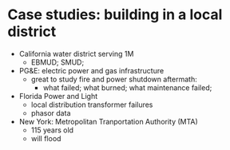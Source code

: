 # Case studies: building in a local district


- California water district serving 1M
  - EBMUD; SMUD;
- PG&E: electric power and gas infrastructure
  - great to study fire and power shutdown aftermath:
    - what failed; what burned; what maintenance failed;
- Florida Power and Light
  - local distribution transformer failures
  - phasor data
- New York: Metropolitan Tranportation Authority (MTA)
  - 115 years old
  - will flood
